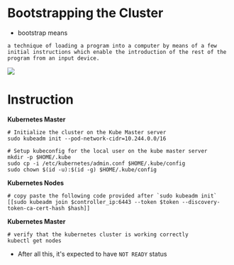 # Bootstrapping the Cluster

- bootstrap means 

```
a technique of loading a program into a computer by means of a few initial instructions which enable the introduction of the rest of the program from an input device.
```

<img src="https://user-images.githubusercontent.com/6856382/221341978-241b765c-2775-44a5-8191-7cf7c351f137.png">

# Instruction

**Kubernetes Master**
```
# Initialize the cluster on the Kube Master server
sudo kubeadm init --pod-network-cidr=10.244.0.0/16

# Setup kubeconfig for the local user on the kube master server
mkdir -p $HOME/.kube
sudo cp -i /etc/kubernetes/admin.conf $HOME/.kube/config  
sudo chown $(id -u):$(id -g) $HOME/.kube/config
```

**Kubernetes Nodes**
```
# copy paste the following code provided after `sudo kubeadm init`
[[sudo kubeadm join $controller_ip:6443 --token $token --discovery-token-ca-cert-hash $hash]]
```

**Kubernetes Master**
```
# verify that the kubernetes cluster is working correctly
kubectl get nodes
```

- After all this, it's expected to have `NOT READY` status

#